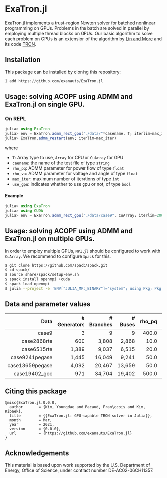 # ExaTron.jl

ExaTron.jl implements a trust-region Newton solver for batched nonlinear programming on GPUs.
Problems in the batch are solved in parallel by employing multiple thread blocks on GPUs.
Our basic algorithm to solve each problem on GPUs is an extension of the
algorithm by [Lin and More](https://doi.org/10.1137/S1052623498345075)
and its code [TRON](https://www.mcs.anl.gov/~more/tron).

## Installation

This package can be installed by cloning this repository:
```julia
] add https://github.com/exanauts/ExaTron.jl
```

## Usage: solving ACOPF using ADMM and ExaTron.jl on single GPU.

### On REPL
```julia
julia> using ExaTron
julia> env = ExaTron.admm_rect_gpu("./data/"*casename, T; iterlim=max_iter, rho_pq=rho_pq, rho_va=rho_va, use_gpu=use_gpu)
julia> ExaTron.admm_restart(env; iterlim=max_iter)
```
where
* `T`: Array type to use, `Array` for CPU or `CuArray` for GPU
* `caename`: the name of the test file of type `string`
* `rho_pq`: ADMM parameter for power flow of type `float`
* `rho_va`: ADMM parameter for voltage and angle of type `float`
* `max_iter`: maximum number of iterations of type `int`
* `use_gpu`: indicates whether to use gpu or not, of type `bool`

#### Example
```julia
julia> using ExaTron
julia> using CUDA
julia> env = ExaTron.admm_rect_gpu("./data/case9", CuArray; iterlim=2000, rho_pq=400.0, rho_va=40000.0, use_gpu=true)
```

## Usage: solving ACOPF using ADMM and ExaTron.jl on multiple GPUs.

In order to employ multiple GPUs, `MPI.jl` should be configured to work with `CuArray`.
We recommend to configure `Spack` for this.
```bash
$ git clone https://github.com/spack/spack.git
$ cd spack/
$ source share/spack/setup-env.sh
$ spack install openmpi +cuda
$ spack load openmpi
$ julia --project -e 'ENV["JULIA_MPI_BINARY"]="system"; using Pkg; Pkg.build("MPI"; verbose=true)'
```

## Data and parameter values
| Data | # Generators | # Branches | # Buses | rho_pq | rho_va | max_iter |
| ---: | ---: | ---: | ---: | ---: | ---: | ---: |
| case9 | 3 | 9 | 9 | 400.0 | 40000.0 | 2,000
| case2868rte | 600 | 3,808 | 2,868 | 10.0 | 1000.0 | 5,000
| case6515rte | 1,389 | 9,037 | 6,515 | 20.0 | 2000.0 | 15,000
| case9241pegase | 1,445 | 16,049 | 9,241 | 50.0 | 5000.0 | 35,000
| case13659pegase | 4,092 | 20,467 | 13,659 | 50.0 | 5000.0 | 45,000
| case19402_goc | 971 | 34,704 | 19,402 | 500.0 | 50000.0 | 30,000

## Citing this package

```
@misc{ExaTron.jl.0.0.0,
  author       = {Kim, Youngdae and Pacaud, Fran\ccois and Kim, Kibaek},
  title        = {{ExaTron.jl: GPU-capable TRON solver in Julia}},
  month        = Mar,
  year         = 2021,
  version      = {0.0.0},
  url          = {https://github.com/exanauts/ExaTron.jl}
}
```

## Acknowledgements

This material is based upon work supported by the U.S. Department of Energy, Office of Science, under contract number DE-AC02-06CH11357.
